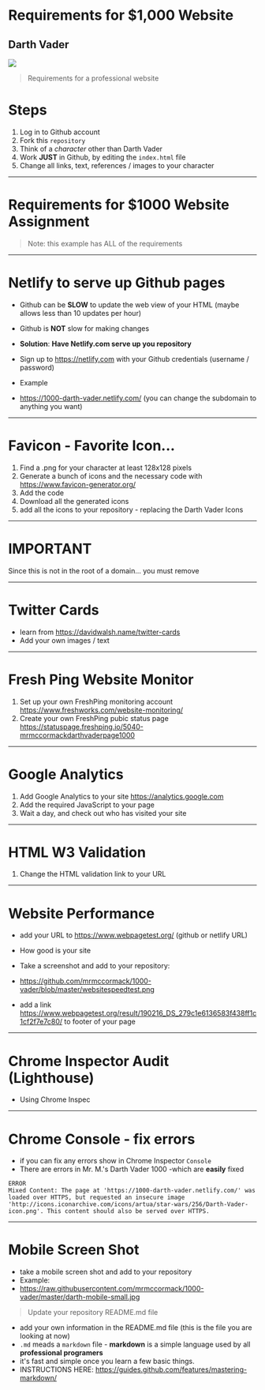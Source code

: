#  Requirements for $1,000 Website

## Darth Vader

![](https://raw.githubusercontent.com/mrmccormack/1000-vader/master/darth-mobile-small.jpg)

> Requirements for a professional website

# Steps

1. Log in to Github account
2. Fork this `repository`
3. Think of a *character* other than Darth Vader
4. Work **JUST** in Github, by editing the `index.html` file
5. Change all links, text, references / images to your character

---

# Requirements for $1000 Website Assignment

> Note: this example has ALL of the requirements


---
# Netlify to serve up Github pages

- Github can be **SLOW** to update the web view of your HTML (maybe allows less than 10 updates per hour)
- Github is **NOT** slow for making changes

- **Solution**: **Have Netlify.com serve up you repository**
- Sign up to https://netlify.com with your Github credentials (username  / password)
- Example
- https://1000-darth-vader.netlify.com/  (you can change the subdomain to anything you want)


---
# Favicon - Favorite Icon...

1. Find a .png for your character at least 128x128 pixels
2. Generate a bunch of icons and the necessary code with https://www.favicon-generator.org/
3. Add the code
4. Download all the generated icons
5. add all the icons to your repository - replacing the Darth Vader Icons

---
# IMPORTANT
Since this is not in the root of a domain... you must remove

---
# Twitter Cards

- learn from https://davidwalsh.name/twitter-cards
- Add your own images / text


---
# Fresh Ping Website Monitor
1. Set up your own FreshPing monitoring account https://www.freshworks.com/website-monitoring/
2. Create your own FreshPing pubic status page https://statuspage.freshping.io/5040-mrmccormackdarthvaderpage1000


---
# Google Analytics

1. Add Google Analytics to your site https://analytics.google.com
2. Add the required JavaScript to your page
3. Wait a day, and check out who has visited your site

---

# HTML W3 Validation
1. Change the HTML validation link to your URL

---

# Website Performance

- add your URL to https://www.webpagetest.org/   (github or netlify URL)
- How good is your site
- Take a screenshot and add to your repository:
- https://github.com/mrmccormack/1000-vader/blob/master/websitespeedtest.png

- add a link https://www.webpagetest.org/result/190216_DS_279c1e6136583f438ff1c1cf2f7e7c80/ to footer of your page

---

# Chrome Inspector Audit (Lighthouse)

- Using Chrome Inspec

---

# Chrome Console - fix errors
- if you can fix any errors show in Chrome Inspector `Console`
- There are errors in Mr. M.'s Darth Vader 1000 -which are **easily** fixed

```
ERROR
Mixed Content: The page at 'https://1000-darth-vader.netlify.com/' was loaded over HTTPS, but requested an insecure image 'http://icons.iconarchive.com/icons/artua/star-wars/256/Darth-Vader-icon.png'. This content should also be served over HTTPS.

```

---

# Mobile Screen Shot

- take a mobile screen shot and add to your repository
- Example:
- https://raw.githubusercontent.com/mrmccormack/1000-vader/master/darth-mobile-small.jpg

> Update your repository README.md file
- add your own information in the README.md file  (this is the file you are looking at now)
- `.md` meads a `markdown` file - **markdown** is a simple language used by all **professional programers**
- it's fast and simple once you learn a few basic things.
- INSTRUCTIONS HERE: https://guides.github.com/features/mastering-markdown/



